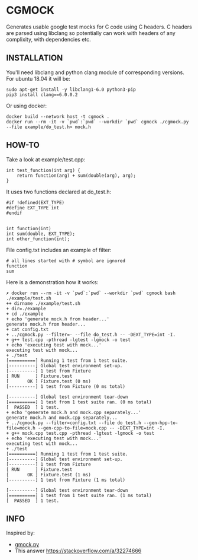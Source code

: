 # CGMOCK #

Generates usable google test mocks for C code using C headers.
C headers are parsed using libclang so potentially can work with headers
of any complixity, with dependencies etc.

## INSTALLATION ##

You'll need libclang and python clang module of corresponding versions.
For ubuntu 18.04 it will be:

```
sudo apt-get install -y libclang1-6.0 python3-pip
pip3 install clang==6.0.0.2
```
  
Or using docker:

```
docker build --network host -t cgmock .
docker run --rm -it -v `pwd`:`pwd` --workdir `pwd` cgmock ./cgmock.py --file example/do_test.h> mock.h
```

## HOW-TO ##

Take a look at example/test.cpp:


```
int test_function(int arg) {
    return function(arg) + sum(double(arg), arg);
}
```

It uses two functions declared at do_test.h:

```
#if !defined(EXT_TYPE)
#define EXT_TYPE int
#endif


int function(int)
int sum(double, EXT_TYPE);
int other_function(int);
```
File config.txt includes an example of filter:
```
# all lines started with # symbol are ignored
function
sum
```
Here is a demonstration how it works:
  
```
✗ docker run --rm -it -v `pwd`:`pwd` --workdir `pwd` cgmock bash ./example/test.sh
++ dirname ./example/test.sh    
+ dir=./example                                                  
+ cd ./example          
+ echo 'generate mock.h from header...'       
generate mock.h from header...                         
+ cat config.txt    
+ ../cgmock.py --filter=- --file do_test.h -- -DEXT_TYPE=int -I.
+ g++ test.cpp -pthread -lgtest -lgmock -o test
+ echo 'executing test with mock...'                                                                                         
executing test with mock...                                                
+ ./test                            
[==========] Running 1 test from 1 test suite.
[----------] Global test environment set-up.
[----------] 1 test from Fixture              
[ RUN      ] Fixture.test                   
[       OK ] Fixture.test (0 ms)
[----------] 1 test from Fixture (0 ms total)                   
                                
[----------] Global test environment tear-down
[==========] 1 test from 1 test suite ran. (0 ms total)
[  PASSED  ] 1 test.                          
+ echo 'generate mock.h and mock.cpp separately...'    
generate mock.h and mock.cpp separately...
+ ../cgmock.py --filter=config.txt --file do_test.h --gen-hpp-to-file=mock.h --gen-cpp-to-file=mock.cpp -- -DEXT_TYPE=int -I.
+ g++ mock.cpp test.cpp -pthread -lgtest -lgmock -o test         
+ echo 'executing test with mock...'           
executing test with mock...                        
+ ./test                                                    
[==========] Running 1 test from 1 test suite.                             
[----------] Global test environment set-up.
[----------] 1 test from Fixture
[ RUN      ] Fixture.test
[       OK ] Fixture.test (1 ms)
[----------] 1 test from Fixture (1 ms total)

[----------] Global test environment tear-down
[==========] 1 test from 1 test suite ran. (1 ms total)
[  PASSED  ] 1 test.
```
    
## INFO ##

Inspired by:
* [gmock.py](https://github.com/cpp-testing/gmock.py)
* This answer <https://stackoverflow.com/a/32274666>
